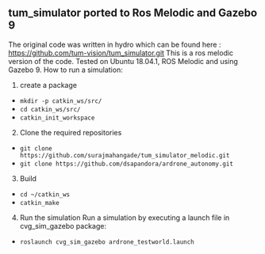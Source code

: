 ## tum_simulator ported to Ros Melodic and Gazebo 9
The original code was written in hydro which can be found here :
https://github.com/tum-vision/tum_simulator.git
This is a ros melodic version of the code.
Tested on Ubuntu 18.04.1, ROS Melodic and using Gazebo 9.
How to run a simulation:
1. create a package
* `mkdir -p catkin_ws/src/`
* `cd catkin_ws/src/`
* `catkin_init_workspace`
2. Clone the required repositories
* `git clone https://github.com/surajmahangade/tum_simulator_melodic.git`
* `git clone https://github.com/dsapandora/ardrone_autonomy.git`
3. Build
* `cd ~/catkin_ws`
* `catkin_make`
4. Run the simulation
Run a simulation by executing a launch file in cvg_sim_gazebo package: 

* `roslaunch cvg_sim_gazebo ardrone_testworld.launch`


